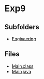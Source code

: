 # Exp9

## Subfolders

- [Engineering](Engineering)

## Files

- [Main.class](Main.class)
- [Main.java](Main.java)
